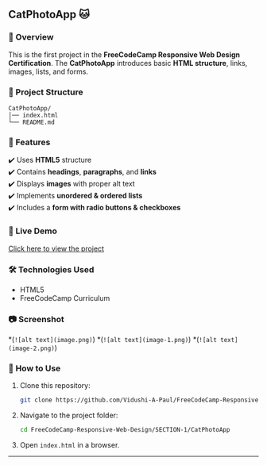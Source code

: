 ## **CatPhotoApp 🐱**  

### **📌 Overview**  
This is the first project in the **FreeCodeCamp Responsive Web Design Certification**. The **CatPhotoApp** introduces basic **HTML structure**, links, images, lists, and forms.

### **📁 Project Structure**  
```
CatPhotoApp/
│── index.html
└── README.md
```

### **📜 Features**
✔️ Uses **HTML5** structure  
✔️ Contains **headings**, **paragraphs**, and **links**  
✔️ Displays **images** with proper alt text  
✔️ Implements **unordered & ordered lists**  
✔️ Includes a **form with radio buttons & checkboxes**  

### **🚀 Live Demo**  
[Click here to view the project](https://vidushi-a-paul.github.io/FreeCodeCamp-Responsive-Web-Design/SECTION-1/CatPhotoApp/) 

### **🛠️ Technologies Used**  
- HTML5  
- FreeCodeCamp Curriculum  

### **📷 Screenshot**  
*(`![alt text](image.png)`) 
*(`![alt text](image-1.png)`)
*(`![alt text](image-2.png)`)

### **📌 How to Use**  
1. Clone this repository:  
   ```sh
   git clone https://github.com/Vidushi-A-Paul/FreeCodeCamp-Responsive-Web-Design.git
   ```
2. Navigate to the project folder:  
   ```sh
   cd FreeCodeCamp-Responsive-Web-Design/SECTION-1/CatPhotoApp
   ```
3. Open `index.html` in a browser.

---